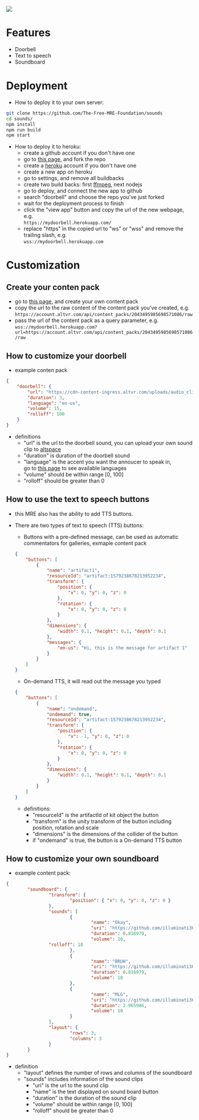 ![](https://avatars.githubusercontent.com/u/108149048?s=400&u=fabc0cb4719e28dfba35e7fb0e4ffa0c47011917&v=4)
# Features
- Doorbell
- Text to speech
- Soundboard
# Deployment
- How to deploy it to your own server:
```bash
git clone https://github.com/The-Free-MRE-Foundation/sounds
cd sounds/
npm install
npm run build
npm start
```
- How to deploy it to heroku:
	- create a github account if you don't have one
	- go to [this page](https://github.com/The-Free-MRE-Foundation/sounds), and fork the repo
	- create a [heroku](https://heroku.com) account if you don't have one
	- create a new app on heroku
	- go to settings, and remove all buildbacks
	- create two build backs: first [ffmpeg](https://elements.heroku.com/buildpacks/jonathanong/heroku-buildpack-ffmpeg-latest), next nodejs
	- go to deploy, and connect the new app to github
	- search "doorbell" and choose the repo you've just forked
	- wait for the deployment process to finish
	- click the "view app" button and copy the url of the new webpage, e.g.  
	`https://mydoorbell.herokuapp.com/`
	- replace "https" in the copied url to "ws" or "wss" and remove the trailing slash, e.g.  
	`wss://mydoorbell.herokuapp.com`

# Customization
## Create your conten pack
- go to [this page](https://account.altvr.com/content_packs/new), and create your own content pack
- copy the url to the raw content of the content pack you've created, e.g.  
`https://account.altvr.com/api/content_packs/2043495985698571086/raw`
- pass the url of the content pack as a query parameter, e.g.  
`wss://mydoorbell.herokuapp.com?url=https://account.altvr.com/api/content_packs/2043495985698571086/raw`

## How to customize your doorbell
- example conten pack
```json
{
	"doorbell": {
		"url": "https://cdn-content-ingress.altvr.com/uploads/audio_clip/audio/2043487303556399713/public_doorbell.ogg",
		"duration": 3,
		"language": "en-us",
		"volume": 15,
		"rolloff": 100
	}
}
```
- definitions
	- "url" is the url to the doorbell sound, you can upload your own sound clip to [altspace](https://account.altvr.com/audio_clips/new)
	- "duration" is duration of the doorbell sound
	- "language" is the accent you want the annoucer to speak in,  
	go to [this page](https://github.com/thiennq/node-gtts/blob/master/index.js) to see available languages
	- "volume" should be within range [0, 100]
	- "rolloff" should be greater than 0

## How to use the text to speech buttons
- this MRE also has the ability to add TTS buttons.
- There are two types of text to speech (TTS) buttons:
	- Buttons with a pre-defined message, can be used as automatic commentators for galleries, exmaple content pack
	```json
	{
		"buttons": [
			{
				"name": "artifact1",
				"resourceId": "artifact:1579238678213952234",
				"transform": {
					"position": {
						"x": 0, "y": 0, "z": 0
					},
					"rotation": {
						"x": 0, "y": 0, "z": 0
					}
				},
				"dimensions": {
					"width": 0.1, "height": 0.1, "depth": 0.1
				},
				"messages": {
					"en-us": "Hi, this is the message for artifact 1"
				}
			}
		]
	}
	```
	- On-demand TTS, it will read out the message you typed
	```json
	{
		"buttons": [
			{
				"name": "ondemand",
				"ondemand": true,
				"resourceId": "artifact:1579238678213952234",
				"transform": {
					"position": {
						"x": -1, "y": 0, "z": 0
					},
					"rotation": {
						"x": 0, "y": 0, "z": 0
					}
				},
				"dimensions": {
					"width": 0.1, "height": 0.1, "depth": 0.1
				}
			}
		]
	}
	```

	- definitions:
		- "resourceId" is the artifactId of kit object the button
		- "transform" is the unity transform of the button including position, rotation and scale
		- "dimensions" is the dimensions of the collider of the button
		- if "ondemand" is true, the button is a On-demand TTS button

## How to customize your own soundboard
- example content pack:
```json
{
        "soundboard": {
                "transform": {
                        "position": { "x": 0, "y": 0, "z": 0 }
                },
                "sounds": [
                        {
                                "name": "Okay",
                                "uri": "https://github.com/illuminati360/alt-memes-data/raw/master/sounds/my-song-2_2.ogg",
                                "duration": 0.816979,
                                "volume": 10,
				"rolloff": 10
                        },
                        {
                                "name": "BRUH",
                                "uri": "https://github.com/illuminati360/alt-memes-data/raw/master/sounds/movie_1.ogg",
                                "duration": 0.816979,
                                "volume": 10
                        },
                        {
                                "name": "MLG",
                                "uri": "https://github.com/illuminati360/alt-memes-data/raw/master/sounds/mlg-airhorn.ogg",
                                "duration": 2.965986,
                                "volume": 10
                        }
                ],
                "layout": {
                        "rows": 3,
                        "columns": 3
                }
        }
}
```
- definition
	- "layout" defines the number of rows and columns of the soundboard
	- "sounds" includes information of the sound clips
		- "uri" is the url to the sound clip
		- "name" is the text displayed on sound board button
		- "duration" is the duration of the sound clip
		- "volume" should be within range [0, 100]
		- "rolloff" should be greater than 0
